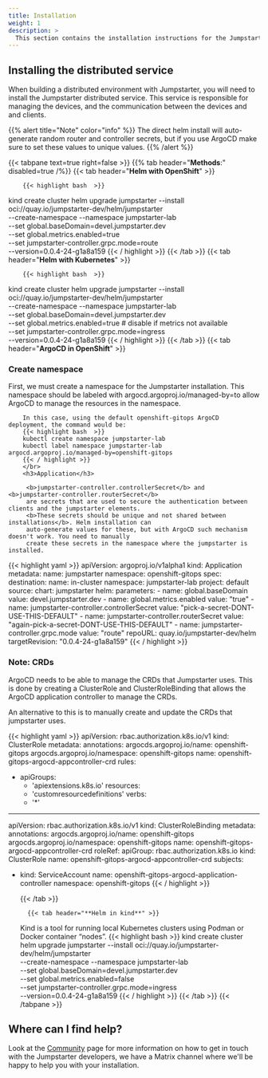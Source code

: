 ```yaml
---
title: Installation
weight: 1
description: >
  This section contains the installation instructions for the Jumpstarter distributed service, and the python framework.
---
```


## Installing the distributed service

When building a distributed environment with Jumpstarter, you will need to install the Jumpstarter distributed service. This service is responsible for managing the devices, and the communication between the devices and and clients.

{{% alert title="Note" color="info" %}}
The direct helm install will auto-generate random router and controller secrets, but if you use ArgoCD make sure to set these values to unique values.
{{% /alert %}}


{{< tabpane text=true right=false >}}
    {{% tab header="**Methods**:" disabled=true /%}}
    {{< tab header="**Helm with OpenShift**" >}}

        {{< highlight bash  >}}
kind create cluster
helm upgrade jumpstarter --install oci://quay.io/jumpstarter-dev/helm/jumpstarter \
            --create-namespace --namespace jumpstarter-lab \
            --set global.baseDomain=devel.jumpstarter.dev \
            --set global.metrics.enabled=true \
            --set jumpstarter-controller.grpc.mode=route \
            --version=0.0.4-24-g1a8a159
        {{< / highlight >}}
    {{< /tab >}}
        {{< tab header="**Helm with Kubernetes**" >}}

        {{< highlight bash  >}}
kind create cluster
helm upgrade jumpstarter --install oci://quay.io/jumpstarter-dev/helm/jumpstarter \
            --create-namespace --namespace jumpstarter-lab \
            --set global.baseDomain=devel.jumpstarter.dev \
            --set global.metrics.enabled=true # disable if metrics not available \
            --set jumpstarter-controller.grpc.mode=ingress \
            --version=0.0.4-24-g1a8a159
        {{< / highlight >}}
    {{< /tab >}}
    {{< tab header="**ArgoCD in OpenShift**" >}}
        <h3>Create namespace</h3>
        First, we must create a namespace for the Jumpstarter installation. This namespace
        should be labeled with argocd.argoproj.io/managed-by=<your-argo-CD-instance>to allow
        ArgoCD to manage the resources in the namespace.</br>

        In this case, using the default openshift-gitops ArgoCD deployment, the command would be:
        {{< highlight bash  >}}
        kubectl create namespace jumpstarter-lab
        kubectl label namespace jumpstarter-lab argocd.argoproj.io/managed-by=openshift-gitops
        {{< / highlight >}}
        </br>
        <h3>Application</h3>

         <b>jumpstarter-controller.controllerSecret</b> and <b>jumpstarter-controller.routerSecret</b>
         are secrets that are used to secure the authentication between clients and the jumpstarter elements.
         <b>These secrets should be unique and not shared between installations</b>. Helm installation can
         auto-generate values for these, but with ArgoCD such mechanism doesn't work. You need to manually
         create these secrets in the namespace where the jumpstarter is installed.

{{< highlight yaml >}}
apiVersion: argoproj.io/v1alpha1
kind: Application
metadata:
  name: jumpstarter
  namespace: openshift-gitops
spec:
  destination:
    name: in-cluster
    namespace: jumpstarter-lab
  project: default
  source:
    chart: jumpstarter
    helm:
      parameters:
      - name: global.baseDomain
        value: devel.jumpstarter.dev
      - name: global.metrics.enabled
        value: "true"
      - name: jumpstarter-controller.controllerSecret
        value: "pick-a-secret-DONT-USE-THIS-DEFAULT"
      - name: jumpstarter-controller.routerSecret
        value: "again-pick-a-secret-DONT-USE-THIS-DEFAULT"
      - name: jumpstarter-controller.grpc.mode
        value: "route"
    repoURL: quay.io/jumpstarter-dev/helm
    targetRevision: "0.0.4-24-g1a8a159"
{{< / highlight >}}

<h3>Note: CRDs</h3>
ArgoCD needs to be able to manage the CRDs that Jumpstarter uses. This is done by creating a ClusterRole and ClusterRoleBinding that allows the ArgoCD application controller to manage the CRDs.

An alternative to this is to manually create and update the CRDs
that jumpstarter uses.

{{< highlight yaml  >}}
apiVersion: rbac.authorization.k8s.io/v1
kind: ClusterRole
metadata:
  annotations:
    argocds.argoproj.io/name: openshift-gitops
    argocds.argoproj.io/namespace: openshift-gitops
  name: openshift-gitops-argocd-appcontroller-crd
rules:
- apiGroups:
  - 'apiextensions.k8s.io'
  resources:
  - 'customresourcedefinitions'
  verbs:
  - '*'
---
apiVersion: rbac.authorization.k8s.io/v1
kind: ClusterRoleBinding
metadata:
  annotations:
    argocds.argoproj.io/name: openshift-gitops
    argocds.argoproj.io/namespace: openshift-gitops
  name: openshift-gitops-argocd-appcontroller-crd
roleRef:
  apiGroup: rbac.authorization.k8s.io
  kind: ClusterRole
  name: openshift-gitops-argocd-appcontroller-crd
subjects:
- kind: ServiceAccount
  name: openshift-gitops-argocd-application-controller
  namespace: openshift-gitops
{{< / highlight >}}

    {{< /tab >}}

        {{< tab header="**Helm in kind**" >}}
    Kind is a tool for running local Kubernetes clusters using Podman or Docker container “nodes”.
        {{< highlight bash  >}}
kind create cluster
helm upgrade jumpstarter --install oci://quay.io/jumpstarter-dev/helm/jumpstarter \
            --create-namespace --namespace jumpstarter-lab \
            --set global.baseDomain=devel.jumpstarter.dev \
            --set global.metrics.enabled=false \
            --set jumpstarter-controller.grpc.mode=ingress \
            --version=0.0.4-24-g1a8a159
        {{< / highlight >}}
    {{< /tab >}}
{{< /tabpane >}}

## Where can I find help?

Look at the [Community](/community/) page for more information on how to get in touch with the Jumpstarter developers,
we have a Matrix channel where we'll be happy to help you with your installation.
